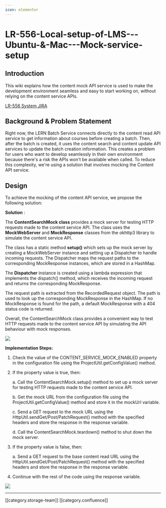 ```yaml
---
icon: elementor
---
```


# LR-556-Local-setup-of-LMS---Ubuntu-&-Mac---Mock-service-setup

## Introduction

This wiki explains how the content mock API service is used to make the development environment seamless and easy to start working on, without relying on the content service APIs.

[LR-556 System JIRA](https://browse/LR-556)

## Background & Problem Statement

Right now, the LERN Batch Service connects directly to the content read API service to get information about courses before creating a batch. Then, after the batch is created, it uses the content search and content update API services to update the batch creation information. This creates a problem for users who want to develop seamlessly in their own environment because there's a risk the APIs won't be available when called. To reduce this complexity, we're using a solution that involves mocking the Content API service.

## Design

To achieve the mocking of the content API service, we propose the following solution:

**Solution** :

The **ContentSearchMock class** provides a mock server for testing HTTP requests made to the content service API. The class uses the **MockWebServer** and **MockResponse** classes from the okhttp3 library to simulate the content service API.

The class has a static method **setup()** which sets up the mock server by creating a MockWebServer instance and setting up a Dispatcher to handle incoming requests. The Dispatcher maps the request paths to the corresponding MockResponse instances, which are stored in a HashMap.

The **Dispatcher** instance is created using a lambda expression that implements the dispatch() method, which receives the incoming request and returns the corresponding MockResponse.

The request path is extracted from the RecordedRequest object. The path is used to look up the corresponding MockResponse in the HashMap. If no MockResponse is found for the path, a default MockResponse with a 404 status code is returned.

Overall, the ContentSearchMock class provides a convenient way to test HTTP requests made to the content service API by simulating the API behaviour with mock responses.

![](../../../../.gitbook/assets/Diagram-1.png)

**Implementation Steps:**

1. Check the value of the CONTENT\_SERVICE\_MOCK\_ENABLED property in the configuration file using the ProjectUtil.getConfigValue() method.
2.  If the property value is true, then:

    a. Call the ContentSearchMock.setup() method to set up a mock server for testing HTTP requests made to the content service API.

    b. Get the mock URL from the configuration file using the ProjectUtil.getConfigValue() method and store it in the mockUrl variable.

    c. Send a GET request to the mock URL using the HttpUtil.sendGet/Post/PatchRequest() method with the specified headers and store the response in the response variable.

    d. Call the ContentSearchMock.teardown() method to shut down the mock server.
3.  If the property value is false, then:

    a. Send a GET request to the base content read URL using the HttpUtil.sendGet/Post/PatchRequest() method with the specified headers and store the response in the response variable.
4. Continue with the rest of the code using the response variable.

![](../../../../.gitbook/assets/Diagram-1-1.png)

***

\[\[category.storage-team]] \[\[category.confluence]]
